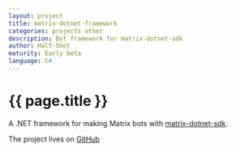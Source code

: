 ```yaml
---
layout: project
title: matrix-dotnet-framework
categories: projects other
description: Bot framework for matrix-dotnet-sdk
author: Half-Shot
maturity: Early beta
language: C#
---
```


# {{ page.title }}
A .NET framework for making Matrix bots with [matrix-dotnet-sdk](https://github.com/Half-Shot/matrix-dotnet-sdk).

The project lives on [GitHub](https://github.com/Half-Shot/matrix-dotnet-framework)
